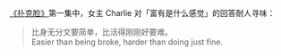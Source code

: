 [《扑克脸》](https://movie.douban.com/subject/35402785/)第一集中，女主 Charlie 对「富有是什么感觉」的回答耐人寻味：

> 比身无分文要简单，比活得刚刚好要难。  
> Easier than being broke, harder than doing just fine.